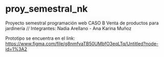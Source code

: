# proy_semestral_nk
Proyecto semestral  programación web
CASO B Venta de productos para jardinería
// Integrantes: Nadia Arellano - Ana Karina Muñoz

Prototipo se encuentra en el link: https://www.figma.com/file/g8nmfvaTB50UMbfO3eqLTq/Untitled?node-id=1%3A2
